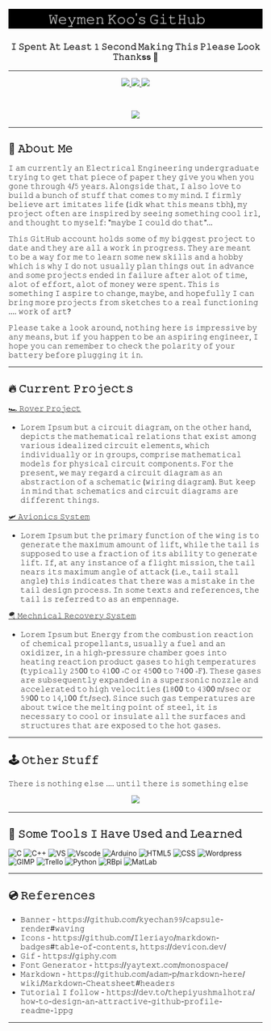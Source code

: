 <p align="center">
  <a href="https://youtu.be/xcaQ95P2-0M" target="_blank">
  <img src="https://github.com/WeymenKoo/WeymenKoo/blob/main/Stuff.png"/>
  </a>
</p>


<h3 align="center">𝙸 𝚂𝚙𝚎𝚗𝚝 𝙰𝚝 𝙻𝚎𝚊𝚜𝚝 𝟷 𝚂𝚎𝚌𝚘𝚗𝚍 𝙼𝚊𝚔𝚒𝚗𝚐 𝚃𝚑𝚒𝚜 𝙿𝚕𝚎𝚊𝚜𝚎 𝙻𝚘𝚘𝚔 𝚃𝚑𝚊𝚗𝚔ss 🍵</h3>

<hr> 

<p align="center">
  <a href="https://www.linkedin.com/in/weymenkoo/" target="_blank">
    <img height="30" src="https://img.shields.io/badge/linkedin-%230077B5.svg?style=for-the-badge&logo=linkedin&logoColor=white"/>
  </a>
  <a href="mailto:kchweymen@gmail.com" target="_blank">
    <img height="30" src="https://img.shields.io/badge/Gmail-D14836?style=for-the-badge&logo=gmail&logoColor=white"/>
  </a>
  <a href="https://www.youtube.com/watch?v=lpiB2wMc49g" target="_blank">
    <img height="30" src="https://img.shields.io/badge/Discord-%237289DA.svg?style=for-the-badge&logo=discord&logoColor=white"/>
  </a>
</p>

<br>

<p align="center">
  <a href="https://youtu.be/b9TE3226T-g">
  <img height="400" src="https://media.giphy.com/media/3ov9jVnbc2E7rCO0Ao/giphy.gif"/>
  </a>
</p>

<hr> 


## 📸 𝙰𝚋𝚘𝚞𝚝 𝙼𝚎 

𝙸 𝚊𝚖 𝚌𝚞𝚛𝚛𝚎𝚗𝚝𝚕𝚢 𝚊𝚗 𝙴𝚕𝚎𝚌𝚝𝚛𝚒𝚌𝚊𝚕 𝙴𝚗𝚐𝚒𝚗𝚎𝚎𝚛𝚒𝚗𝚐 𝚞𝚗𝚍𝚎𝚛𝚐𝚛𝚊𝚍𝚞𝚊𝚝𝚎 𝚝𝚛𝚢𝚒𝚗𝚐 𝚝𝚘 𝚐𝚎𝚝 𝚝𝚑𝚊𝚝 𝚙𝚒𝚎𝚌𝚎 𝚘𝚏 𝚙𝚊𝚙𝚎𝚛 𝚝𝚑𝚎𝚢 𝚐𝚒𝚟𝚎 𝚢𝚘𝚞 𝚠𝚑𝚎𝚗 𝚢𝚘𝚞 𝚐𝚘𝚗𝚎 𝚝𝚑𝚛𝚘𝚞𝚐𝚑 𝟺/𝟻 𝚢𝚎𝚊𝚛𝚜. 𝙰𝚕𝚘𝚗𝚐𝚜𝚒𝚍𝚎 𝚝𝚑𝚊𝚝, 𝙸 𝚊𝚕𝚜𝚘 𝚕𝚘𝚟𝚎 𝚝𝚘 𝚋𝚞𝚒𝚕𝚍 𝚊 𝚋𝚞𝚗𝚌𝚑 𝚘𝚏 𝚜𝚝𝚞𝚏𝚏 𝚝𝚑𝚊𝚝 𝚌𝚘𝚖𝚎𝚜 𝚝𝚘 𝚖𝚢 𝚖𝚒𝚗𝚍. 𝙸 𝚏𝚒𝚛𝚖𝚕𝚢 𝚋𝚎𝚕𝚒𝚎𝚟𝚎 𝚊𝚛𝚝 𝚒𝚖𝚒𝚝𝚊𝚝𝚎𝚜 𝚕𝚒𝚏𝚎 (𝚒𝚍𝚔 𝚠𝚑𝚊𝚝 𝚝𝚑𝚒𝚜 𝚖𝚎𝚊𝚗𝚜 𝚝𝚋𝚑), 𝚖𝚢 𝚙𝚛𝚘𝚓𝚎𝚌𝚝 𝚘𝚏𝚝𝚎𝚗 𝚊𝚛𝚎 𝚒𝚗𝚜𝚙𝚒𝚛𝚎𝚍 𝚋𝚢 𝚜𝚎𝚎𝚒𝚗𝚐 𝚜𝚘𝚖𝚎𝚝𝚑𝚒𝚗𝚐 𝚌𝚘𝚘𝚕 𝚒𝚛𝚕, 𝚊𝚗𝚍 𝚝𝚑𝚘𝚞𝚐𝚑𝚝 𝚝𝚘 𝚖𝚢𝚜𝚎𝚕𝚏: "𝚖𝚊𝚢𝚋𝚎 𝙸 𝚌𝚘𝚞𝚕𝚍 𝚍𝚘 𝚝𝚑𝚊𝚝"...

𝚃𝚑𝚒𝚜 𝙶𝚒𝚝𝙷𝚞𝚋 𝚊𝚌𝚌𝚘𝚞𝚗𝚝 𝚑𝚘𝚕𝚍𝚜 𝚜𝚘𝚖𝚎 𝚘𝚏 𝚖𝚢 𝚋𝚒𝚐𝚐𝚎𝚜𝚝 𝚙𝚛𝚘𝚓𝚎𝚌𝚝 𝚝𝚘 𝚍𝚊𝚝𝚎 𝚊𝚗𝚍 𝚝𝚑𝚎𝚢 𝚊𝚛𝚎 𝚊𝚕𝚕 𝚊 𝚠𝚘𝚛𝚔 𝚒𝚗 𝚙𝚛𝚘𝚐𝚛𝚎𝚜𝚜. 𝚃𝚑𝚎𝚢 𝚊𝚛𝚎 𝚖𝚎𝚊𝚗𝚝 𝚝𝚘 𝚋𝚎 𝚊 𝚠𝚊𝚢 𝚏𝚘𝚛 𝚖𝚎 𝚝𝚘 𝚕𝚎𝚊𝚛𝚗 𝚜𝚘𝚖𝚎 𝚗𝚎𝚠 𝚜𝚔𝚒𝚕𝚕𝚜 𝚊𝚗𝚍 𝚊 𝚑𝚘𝚋𝚋𝚢 𝚠𝚑𝚒𝚌𝚑 𝚒𝚜 𝚠𝚑𝚢 𝙸 𝚍𝚘 𝚗𝚘𝚝 𝚞𝚜𝚞𝚊𝚕𝚕𝚢 𝚙𝚕𝚊𝚗 𝚝𝚑𝚒𝚗𝚐𝚜 𝚘𝚞𝚝 𝚒𝚗 𝚊𝚍𝚟𝚊𝚗𝚌𝚎 𝚊𝚗𝚍 𝚜𝚘𝚖𝚎 𝚙𝚛𝚘𝚓𝚎𝚌𝚝𝚜 𝚎𝚗𝚍𝚎𝚍 𝚒𝚗 𝚏𝚊𝚒𝚕𝚞𝚛𝚎 𝚊𝚏𝚝𝚎𝚛 𝚊𝚕𝚘𝚝 𝚘𝚏 𝚝𝚒𝚖𝚎, 𝚊𝚕𝚘𝚝 𝚘𝚏 𝚎𝚏𝚏𝚘𝚛𝚝, 𝚊𝚕𝚘𝚝 𝚘𝚏 𝚖𝚘𝚗𝚎𝚢 𝚠𝚎𝚛𝚎 𝚜𝚙𝚎𝚗𝚝. 𝚃𝚑𝚒𝚜 𝚒𝚜 𝚜𝚘𝚖𝚎𝚝𝚑𝚒𝚗𝚐 𝙸 𝚊𝚜𝚙𝚒𝚛𝚎 𝚝𝚘 𝚌𝚑𝚊𝚗𝚐𝚎, 𝚖𝚊𝚢𝚋𝚎, 𝚊𝚗𝚍 𝚑𝚘𝚙𝚎𝚏𝚞𝚕𝚕𝚢 𝙸 𝚌𝚊𝚗 𝚋𝚛𝚒𝚗𝚐 𝚖𝚘𝚛𝚎 𝚙𝚛𝚘𝚓𝚎𝚌𝚝𝚜 𝚏𝚛𝚘𝚖 𝚜𝚔𝚎𝚝𝚌𝚑𝚎𝚜 𝚝𝚘 𝚊 𝚛𝚎𝚊𝚕 𝚏𝚞𝚗𝚌𝚝𝚒𝚘𝚗𝚒𝚗𝚐 .... 𝚠𝚘𝚛𝚔 𝚘𝚏 𝚊𝚛𝚝?

𝙿𝚕𝚎𝚊𝚜𝚎 𝚝𝚊𝚔𝚎 𝚊 𝚕𝚘𝚘𝚔 𝚊𝚛𝚘𝚞𝚗𝚍, 𝚗𝚘𝚝𝚑𝚒𝚗𝚐 𝚑𝚎𝚛𝚎 𝚒𝚜 𝚒𝚖𝚙𝚛𝚎𝚜𝚜𝚒𝚟𝚎 𝚋𝚢 𝚊𝚗𝚢 𝚖𝚎𝚊𝚗𝚜, 𝚋𝚞𝚝 𝚒𝚏 𝚢𝚘𝚞 𝚑𝚊𝚙𝚙𝚎𝚗 𝚝𝚘 𝚋𝚎 𝚊𝚗 𝚊𝚜𝚙𝚒𝚛𝚒𝚗𝚐 𝚎𝚗𝚐𝚒𝚗𝚎𝚎𝚛, 𝙸 𝚑𝚘𝚙𝚎 𝚢𝚘𝚞 𝚌𝚊𝚗 𝚛𝚎𝚖𝚎𝚖𝚋𝚎𝚛 𝚝𝚘 𝚌𝚑𝚎𝚌𝚔 𝚝𝚑𝚎 𝚙𝚘𝚕𝚊𝚛𝚒𝚝𝚢 𝚘𝚏 𝚢𝚘𝚞𝚛 𝚋𝚊𝚝𝚝𝚎𝚛𝚢 𝚋𝚎𝚏𝚘𝚛𝚎 𝚙𝚕𝚞𝚐𝚐𝚒𝚗𝚐 𝚒𝚝 𝚒𝚗.

<hr>

## 🔥 𝙲𝚞𝚛𝚛𝚎𝚗𝚝 𝙿𝚛𝚘𝚓𝚎𝚌𝚝𝚜

[🏎️ 𝚁𝚘𝚟𝚎𝚛 𝙿𝚛𝚘𝚓𝚎𝚌𝚝](https://github.com/WeymenKoo/Rover-Project)
- 𝙻𝚘𝚛𝚎𝚖 𝙸𝚙𝚜𝚞𝚖 𝚋𝚞𝚝 𝚊 𝚌𝚒𝚛𝚌𝚞𝚒𝚝 𝚍𝚒𝚊𝚐𝚛𝚊𝚖, 𝚘𝚗 𝚝𝚑𝚎 𝚘𝚝𝚑𝚎𝚛 𝚑𝚊𝚗𝚍, 𝚍𝚎𝚙𝚒𝚌𝚝𝚜 𝚝𝚑𝚎 𝚖𝚊𝚝𝚑𝚎𝚖𝚊𝚝𝚒𝚌𝚊𝚕 𝚛𝚎𝚕𝚊𝚝𝚒𝚘𝚗𝚜 𝚝𝚑𝚊𝚝 𝚎𝚡𝚒𝚜𝚝 𝚊𝚖𝚘𝚗𝚐 𝚟𝚊𝚛𝚒𝚘𝚞𝚜 𝚒𝚍𝚎𝚊𝚕𝚒𝚣𝚎𝚍 𝚌𝚒𝚛𝚌𝚞𝚒𝚝 𝚎𝚕𝚎𝚖𝚎𝚗𝚝𝚜, 𝚠𝚑𝚒𝚌𝚑 𝚒𝚗𝚍𝚒𝚟𝚒𝚍𝚞𝚊𝚕𝚕𝚢 𝚘𝚛 𝚒𝚗 𝚐𝚛𝚘𝚞𝚙𝚜, 𝚌𝚘𝚖𝚙𝚛𝚒𝚜𝚎 𝚖𝚊𝚝𝚑𝚎𝚖𝚊𝚝𝚒𝚌𝚊𝚕 𝚖𝚘𝚍𝚎𝚕𝚜 𝚏𝚘𝚛 𝚙𝚑𝚢𝚜𝚒𝚌𝚊𝚕 𝚌𝚒𝚛𝚌𝚞𝚒𝚝 𝚌𝚘𝚖𝚙𝚘𝚗𝚎𝚗𝚝𝚜. 𝙵𝚘𝚛 𝚝𝚑𝚎 𝚙𝚛𝚎𝚜𝚎𝚗𝚝, 𝚠𝚎 𝚖𝚊𝚢 𝚛𝚎𝚐𝚊𝚛𝚍 𝚊 𝚌𝚒𝚛𝚌𝚞𝚒𝚝 𝚍𝚒𝚊𝚐𝚛𝚊𝚖 𝚊𝚜 𝚊𝚗 𝚊𝚋𝚜𝚝𝚛𝚊𝚌𝚝𝚒𝚘𝚗 𝚘𝚏 𝚊 𝚜𝚌𝚑𝚎𝚖𝚊𝚝𝚒𝚌 (𝚠𝚒𝚛𝚒𝚗𝚐 𝚍𝚒𝚊𝚐𝚛𝚊𝚖). 𝙱𝚞𝚝 𝚔𝚎𝚎𝚙 𝚒𝚗 𝚖𝚒𝚗𝚍 𝚝𝚑𝚊𝚝 𝚜𝚌𝚑𝚎𝚖𝚊𝚝𝚒𝚌𝚜 𝚊𝚗𝚍 𝚌𝚒𝚛𝚌𝚞𝚒𝚝 𝚍𝚒𝚊𝚐𝚛𝚊𝚖𝚜 𝚊𝚛𝚎 𝚍𝚒𝚏𝚏𝚎𝚛𝚎𝚗𝚝 𝚝𝚑𝚒𝚗𝚐𝚜. 

[🛩️ 𝙰𝚟𝚒𝚘𝚗𝚒𝚌𝚜 𝚂𝚢𝚜𝚝𝚎𝚖](https://github.com/WeymenKoo/Water-Rocket-Avionics)
- 𝙻𝚘𝚛𝚎𝚖 𝙸𝚙𝚜𝚞𝚖 𝚋𝚞𝚝 𝚝𝚑𝚎 𝚙𝚛𝚒𝚖𝚊𝚛𝚢 𝚏𝚞𝚗𝚌𝚝𝚒𝚘𝚗 𝚘𝚏 𝚝𝚑𝚎 𝚠𝚒𝚗𝚐 𝚒𝚜 𝚝𝚘 𝚐𝚎𝚗𝚎𝚛𝚊𝚝𝚎 𝚝𝚑𝚎 𝚖𝚊𝚡𝚒𝚖𝚞𝚖 𝚊𝚖𝚘𝚞𝚗𝚝 𝚘𝚏 𝚕𝚒𝚏𝚝, 𝚠𝚑𝚒𝚕𝚎 𝚝𝚑𝚎 𝚝𝚊𝚒𝚕 𝚒𝚜 𝚜𝚞𝚙𝚙𝚘𝚜𝚎𝚍 𝚝𝚘 𝚞𝚜𝚎 𝚊 𝚏𝚛𝚊𝚌𝚝𝚒𝚘𝚗 𝚘𝚏 𝚒𝚝𝚜 𝚊𝚋𝚒𝚕𝚒𝚝𝚢 𝚝𝚘 𝚐𝚎𝚗𝚎𝚛𝚊𝚝𝚎 𝚕𝚒𝚏𝚝. 𝙸𝚏, 𝚊𝚝 𝚊𝚗𝚢 𝚒𝚗𝚜𝚝𝚊𝚗𝚌𝚎 𝚘𝚏 𝚊 𝚏𝚕𝚒𝚐𝚑𝚝 𝚖𝚒𝚜𝚜𝚒𝚘𝚗, 𝚝𝚑𝚎 𝚝𝚊𝚒𝚕 𝚗𝚎𝚊𝚛𝚜 𝚒𝚝𝚜 𝚖𝚊𝚡𝚒𝚖𝚞𝚖 𝚊𝚗𝚐𝚕𝚎 𝚘𝚏 𝚊𝚝𝚝𝚊𝚌𝚔 (𝚒.𝚎., 𝚝𝚊𝚒𝚕 𝚜𝚝𝚊𝚕𝚕 𝚊𝚗𝚐𝚕𝚎) 𝚝𝚑𝚒𝚜 𝚒𝚗𝚍𝚒𝚌𝚊𝚝𝚎𝚜 𝚝𝚑𝚊𝚝 𝚝𝚑𝚎𝚛𝚎 𝚠𝚊𝚜 𝚊 𝚖𝚒𝚜𝚝𝚊𝚔𝚎 𝚒𝚗 𝚝𝚑𝚎 𝚝𝚊𝚒𝚕 𝚍𝚎𝚜𝚒𝚐𝚗 𝚙𝚛𝚘𝚌𝚎𝚜𝚜. 𝙸𝚗 𝚜𝚘𝚖𝚎 𝚝𝚎𝚡𝚝𝚜 𝚊𝚗𝚍 𝚛𝚎𝚏𝚎𝚛𝚎𝚗𝚌𝚎𝚜, 𝚝𝚑𝚎 𝚝𝚊𝚒𝚕 𝚒𝚜 𝚛𝚎𝚏𝚎𝚛𝚛𝚎𝚍 𝚝𝚘 𝚊𝚜 𝚊𝚗 𝚎𝚖𝚙𝚎𝚗𝚗𝚊𝚐𝚎.

[🪂 𝙼𝚎𝚌𝚑𝚗𝚒𝚌𝚊𝚕 𝚁𝚎𝚌𝚘𝚟𝚎𝚛𝚢 𝚂𝚢𝚜𝚝𝚎𝚖](https://github.com/WeymenKoo/Water-Rocket-Avionics)
- 𝙻𝚘𝚛𝚎𝚖 𝙸𝚙𝚜𝚞𝚖 𝚋𝚞𝚝 𝙴𝚗𝚎𝚛𝚐𝚢 𝚏𝚛𝚘𝚖 𝚝𝚑𝚎 𝚌𝚘𝚖𝚋𝚞𝚜𝚝𝚒𝚘𝚗 𝚛𝚎𝚊𝚌𝚝𝚒𝚘𝚗 𝚘𝚏 𝚌𝚑𝚎𝚖𝚒𝚌𝚊𝚕 𝚙𝚛𝚘𝚙𝚎𝚕𝚕𝚊𝚗𝚝𝚜, 𝚞𝚜𝚞𝚊𝚕𝚕𝚢 𝚊 𝚏𝚞𝚎𝚕 𝚊𝚗𝚍 𝚊𝚗 𝚘𝚡𝚒𝚍𝚒𝚣𝚎𝚛, 𝚒𝚗 𝚊 𝚑𝚒𝚐𝚑-𝚙𝚛𝚎𝚜𝚜𝚞𝚛𝚎 𝚌𝚑𝚊𝚖𝚋𝚎𝚛 𝚐𝚘𝚎𝚜 𝚒𝚗𝚝𝚘 𝚑𝚎𝚊𝚝𝚒𝚗𝚐 𝚛𝚎𝚊𝚌𝚝𝚒𝚘𝚗 𝚙𝚛𝚘𝚍𝚞𝚌𝚝 𝚐𝚊𝚜𝚎𝚜 𝚝𝚘 𝚑𝚒𝚐𝚑 𝚝𝚎𝚖𝚙𝚎𝚛𝚊𝚝𝚞𝚛𝚎𝚜 (𝚝𝚢𝚙𝚒𝚌𝚊𝚕𝚕𝚢 𝟸𝟻00 𝚝𝚘 𝟺𝟷00 ∘𝙲 𝚘𝚛 𝟺𝟻00 𝚝𝚘 𝟽𝟺00 ∘𝙵). 𝚃𝚑𝚎𝚜𝚎 𝚐𝚊𝚜𝚎𝚜 𝚊𝚛𝚎 𝚜𝚞𝚋𝚜𝚎𝚚𝚞𝚎𝚗𝚝𝚕𝚢 𝚎𝚡𝚙𝚊𝚗𝚍𝚎𝚍 𝚒𝚗 𝚊 𝚜𝚞𝚙𝚎𝚛𝚜𝚘𝚗𝚒𝚌 𝚗𝚘𝚣𝚣𝚕𝚎 𝚊𝚗𝚍 𝚊𝚌𝚌𝚎𝚕𝚎𝚛𝚊𝚝𝚎𝚍 𝚝𝚘 𝚑𝚒𝚐𝚑 𝚟𝚎𝚕𝚘𝚌𝚒𝚝𝚒𝚎𝚜 (𝟷𝟾00 𝚝𝚘 𝟺𝟹00 𝚖/𝚜𝚎𝚌 𝚘𝚛 𝟻𝟿00 𝚝𝚘 𝟷𝟺,𝟷00 𝚏𝚝/𝚜𝚎𝚌). 𝚂𝚒𝚗𝚌𝚎 𝚜𝚞𝚌𝚑 𝚐𝚊𝚜 𝚝𝚎𝚖𝚙𝚎𝚛𝚊𝚝𝚞𝚛𝚎𝚜 𝚊𝚛𝚎 𝚊𝚋𝚘𝚞𝚝 𝚝𝚠𝚒𝚌𝚎 𝚝𝚑𝚎 𝚖𝚎𝚕𝚝𝚒𝚗𝚐 𝚙𝚘𝚒𝚗𝚝 𝚘𝚏 𝚜𝚝𝚎𝚎𝚕, 𝚒𝚝 𝚒𝚜 𝚗𝚎𝚌𝚎𝚜𝚜𝚊𝚛𝚢 𝚝𝚘 𝚌𝚘𝚘𝚕 𝚘𝚛 𝚒𝚗𝚜𝚞𝚕𝚊𝚝𝚎 𝚊𝚕𝚕 𝚝𝚑𝚎 𝚜𝚞𝚛𝚏𝚊𝚌𝚎𝚜 𝚊𝚗𝚍 𝚜𝚝𝚛𝚞𝚌𝚝𝚞𝚛𝚎𝚜 𝚝𝚑𝚊𝚝 𝚊𝚛𝚎 𝚎𝚡𝚙𝚘𝚜𝚎𝚍 𝚝𝚘 𝚝𝚑𝚎 𝚑𝚘𝚝 𝚐𝚊𝚜𝚎𝚜.

<hr>

## 🕹️ 𝙾𝚝𝚑𝚎𝚛 𝚂𝚝𝚞𝚏𝚏

𝚃𝚑𝚎𝚛𝚎 𝚒𝚜 𝚗𝚘𝚝𝚑𝚒𝚗𝚐 𝚎𝚕𝚜𝚎 .... 𝚞𝚗𝚝𝚒𝚕 𝚝𝚑𝚎𝚛𝚎 𝚒𝚜 𝚜𝚘𝚖𝚎𝚝𝚑𝚒𝚗𝚐 𝚎𝚕𝚜𝚎

<p align="center">
  <a href="https://youtu.be/b9TE3226T-g">
  <img height="400" src="https://media.giphy.com/media/3oEduVhPTUAzqm03NS/giphy.gif"/>
  </a>
</p>

<hr>

## 💾 𝚂𝚘𝚖𝚎 𝚃𝚘𝚘𝚕𝚜 𝙸 𝙷𝚊𝚟𝚎 𝚄𝚜𝚎𝚍 𝚊𝚗𝚍 𝙻𝚎𝚊𝚛𝚗𝚎𝚍

<p align="left">
 <img src="https://cdn.jsdelivr.net/gh/devicons/devicon/icons/c/c-line.svg" alt="C" width="45" height="45"/>
<img src="https://cdn.jsdelivr.net/gh/devicons/devicon/icons/cplusplus/cplusplus-line.svg" alt="C++" width="45" height="45"/>
  <img src="https://cdn.jsdelivr.net/gh/devicons/devicon/icons/visualstudio/visualstudio-plain.svg" alt="VS" width="45" height="45"/>
  <img src="https://cdn.jsdelivr.net/gh/devicons/devicon/icons/vscode/vscode-original.svg" alt="Vscode" width="45" height="45"/>
    <img src="https://cdn.jsdelivr.net/gh/devicons/devicon/icons/arduino/arduino-original-wordmark.svg" alt="Arduino" width="45" height="45"/>

<img src="https://cdn.jsdelivr.net/gh/devicons/devicon/icons/html5/html5-plain.svg" alt="HTML5" width="45" height="45"/>
  <img src="https://cdn.jsdelivr.net/gh/devicons/devicon/icons/css3/css3-plain.svg" alt="CSS" width="45" height="45"/>
    <img src="https://cdn.jsdelivr.net/gh/devicons/devicon/icons/wordpress/wordpress-plain.svg" alt="Wordpress" width="45" height="45"/>
  <img src="https://cdn.jsdelivr.net/gh/devicons/devicon/icons/gimp/gimp-original.svg" alt="GIMP" width="45" height="45"/>
  <img src="https://cdn.jsdelivr.net/gh/devicons/devicon/icons/trello/trello-plain.svg" alt="Trello" width="45" height="45"/>

<img src="https://cdn.jsdelivr.net/gh/devicons/devicon/icons/python/python-original.svg" alt="Python" width="45" height="45"/>
<img src="https://cdn.jsdelivr.net/gh/devicons/devicon/icons/raspberrypi/raspberrypi-original.svg" alt="RBpi" width="45" height="45"/>
  <img src="https://cdn.jsdelivr.net/gh/devicons/devicon/icons/matlab/matlab-original.svg" alt="MatLab" width="45" height="45"/>

</p>

<hr>

## 💿 𝚁𝚎𝚏𝚎𝚛𝚎𝚗𝚌𝚎𝚜 

- 𝙱𝚊𝚗𝚗𝚎𝚛 - 𝚑𝚝𝚝𝚙𝚜://𝚐𝚒𝚝𝚑𝚞𝚋.𝚌𝚘𝚖/𝚔𝚢𝚎𝚌𝚑𝚊𝚗𝟿𝟿/𝚌𝚊𝚙𝚜𝚞𝚕𝚎-𝚛𝚎𝚗𝚍𝚎𝚛#𝚠𝚊𝚟𝚒𝚗𝚐
- 𝙸𝚌𝚘𝚗𝚜 - 𝚑𝚝𝚝𝚙𝚜://𝚐𝚒𝚝𝚑𝚞𝚋.𝚌𝚘𝚖/𝙸𝚕𝚎𝚛𝚒𝚊𝚢𝚘/𝚖𝚊𝚛𝚔𝚍𝚘𝚠𝚗-𝚋𝚊𝚍𝚐𝚎𝚜#𝚝𝚊𝚋𝚕𝚎-𝚘𝚏-𝚌𝚘𝚗𝚝𝚎𝚗𝚝𝚜, 𝚑𝚝𝚝𝚙𝚜://𝚍𝚎𝚟𝚒𝚌𝚘𝚗.𝚍𝚎𝚟/
- 𝙶𝚒𝚏 - 𝚑𝚝𝚝𝚙𝚜://𝚐𝚒𝚙𝚑𝚢.𝚌𝚘𝚖
- 𝙵𝚘𝚗𝚝 𝙶𝚎𝚗𝚎𝚛𝚊𝚝𝚘𝚛 - 𝚑𝚝𝚝𝚙𝚜://𝚢𝚊𝚢𝚝𝚎𝚡𝚝.𝚌𝚘𝚖/𝚖𝚘𝚗𝚘𝚜𝚙𝚊𝚌𝚎/
- 𝙼𝚊𝚛𝚔𝚍𝚘𝚠𝚗 - 𝚑𝚝𝚝𝚙𝚜://𝚐𝚒𝚝𝚑𝚞𝚋.𝚌𝚘𝚖/𝚊𝚍𝚊𝚖-𝚙/𝚖𝚊𝚛𝚔𝚍𝚘𝚠𝚗-𝚑𝚎𝚛𝚎/𝚠𝚒𝚔𝚒/𝙼𝚊𝚛𝚔𝚍𝚘𝚠𝚗-𝙲𝚑𝚎𝚊𝚝𝚜𝚑𝚎𝚎𝚝#𝚑𝚎𝚊𝚍𝚎𝚛𝚜
- 𝚃𝚞𝚝𝚘𝚛𝚒𝚊𝚕 𝙸 𝚏𝚘𝚕𝚕𝚘𝚠 - 𝚑𝚝𝚝𝚙𝚜://𝚍𝚎𝚟.𝚝𝚘/𝚝𝚑𝚎𝚙𝚒𝚢𝚞𝚜𝚑𝚖𝚊𝚕𝚑𝚘𝚝𝚛𝚊/𝚑𝚘𝚠-𝚝𝚘-𝚍𝚎𝚜𝚒𝚐𝚗-𝚊𝚗-𝚊𝚝𝚝𝚛𝚊𝚌𝚝𝚒𝚟𝚎-𝚐𝚒𝚝𝚑𝚞𝚋-𝚙𝚛𝚘𝚏𝚒𝚕𝚎-𝚛𝚎𝚊𝚍𝚖𝚎-𝟷𝚙𝚙𝚐

<hr>
